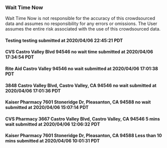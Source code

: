 
### Wait Time Now
Wait Time Now is not responsible for the accuracy of this crowdsourced data and assumes no responsibility for any errors or omissions. The User assumes the entire risk associated with the use of this crowdsourced data.   



#### Testing testing  submitted at 2020/04/06 22:45:21 PDT




#### CVS Castro Valley Blvd 94546 no wait time submitted at 2020/04/06 17:34:54 PDT




#### Rite Aid Castro Valley 94546 no wait submitted at 2020/04/06 17:01:38 PDT




#### 3848 Castro Valley Blvd, Castro Valley, CA 94546 no wait submitted at 2020/04/06 17:01:36 PDT




#### Kaiser Pharmacy 7601 Stoneridge Dr, Pleasanton, CA 94588 no wait submitted at 2020/04/06 15:07:14 PDT




#### CVS Pharmacy 3667 Castro Valley Blvd, Castro Valley, CA 94546 5 mins wait submitted at 2020/04/06 12:06:32 PDT




#### Kaiser Pharmacy 7601 Stoneridge Dr, Pleasanton, CA 94588 Less than 10 mins submitted at 2020/04/06 10:01:31 PDT
